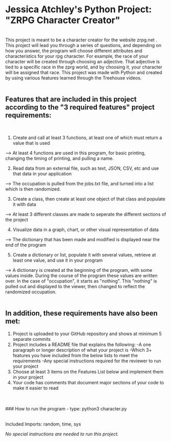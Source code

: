  # Jessica Atchley's Python Project: "ZRPG Character Creator"
<br>
 This project is meant to be a character creator for the website zrpg.net . This project will lead you through a series of questions, and depending on how you answer, the program will choose different attributes and characteristics for your rpg character. For example, the race of your character will be created through choosing an adjective. That adjective is tied to a specific race in the zprg world, and by choosing it, your character will be assigned that race. This project was made with Python and created by using various features learned through the Treehouse videos.
<br>
<br>

## Features that are included in this project according to the "3 required features" project requirements:
<br>

1. Create and call at least 3 functions, at least one of which must return a value that is used

  --> At least 4 functions are used in this program, for basic printing, changing the timing of printing, and pulling a name.

2. Read data from an external file, such as text, JSON, CSV, etc and use that data in your application

--> The occupation is pulled from the jobs.txt file, and turned into a list which is then randomized. 

3. Create a class, then create at least one object of that class and populate it with data

--> At least 3 different classes are made to seperate the different sections of the project

4. Visualize data in a graph, chart, or other visual representation of data

--> The dictionary that has been made and modified is displayed near the end of the program

5. Create a dictionary or list, populate it with several values, retrieve at least one value, and use it in your program

--> A dictionary is created at the beginning of the program, with some values inside. During the course of the program these values are written over. In the case of "occupation", it starts as "nothing". This "nothing" is pulled out and displayed to the viewer, then changed to reflect the randomized occupation. 
<br>
<br>

## In addition, these requirements have also been met:

1. Project is uploaded to your GitHub repository and shows at minimum 5 separate commits
2. Project includes a README file that explains the following:
-A one paragraph or longer description of what your project is
-Which 3+ features you have included from the below lists to meet the requirements
-Any special instructions required for the reviewer to run your project
3. Choose at least 3 items on the Features List below and implement them in your project
4. Your code has comments that document major sections of your code to make it easier to read
<br>
<br>
### How to run the program
- type: python3 character.py
<br>
<br>

Included Imports: random, time, sys

*No special instructions are needed to run this project.*